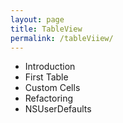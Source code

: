 ```yaml
---
layout: page
title: TableView
permalink: /tableViiew/
---
```



* Introduction
* First Table
* Custom Cells
* Refactoring
* NSUserDefaults
